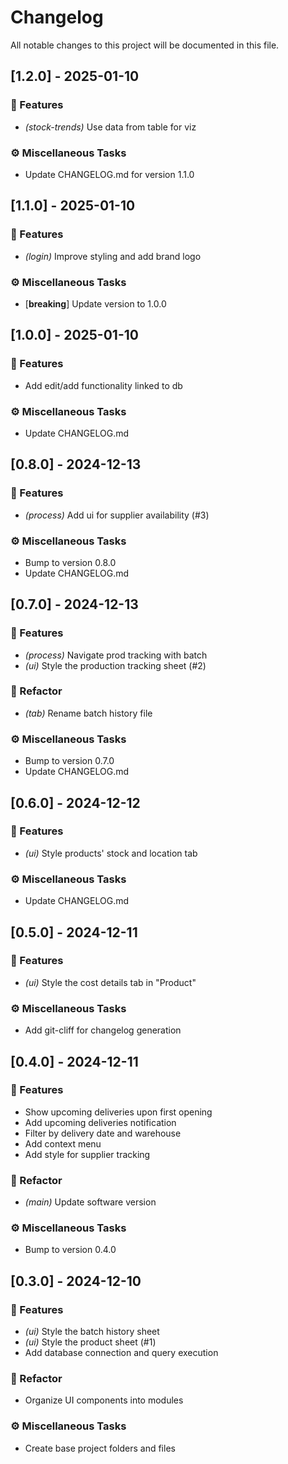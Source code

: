 # Changelog

All notable changes to this project will be documented in this file.

## [1.2.0] - 2025-01-10

### 🚀 Features

- *(stock-trends)* Use data from table for viz

### ⚙️ Miscellaneous Tasks

- Update CHANGELOG.md for version 1.1.0

## [1.1.0] - 2025-01-10

### 🚀 Features

- *(login)* Improve styling and add brand logo

### ⚙️ Miscellaneous Tasks

- [**breaking**] Update version to 1.0.0

## [1.0.0] - 2025-01-10

### 🚀 Features

- Add edit/add functionality linked to db

### ⚙️ Miscellaneous Tasks

- Update CHANGELOG.md

## [0.8.0] - 2024-12-13

### 🚀 Features

- *(process)* Add ui for supplier availability (#3)

### ⚙️ Miscellaneous Tasks

- Bump to version 0.8.0
- Update CHANGELOG.md

## [0.7.0] - 2024-12-13

### 🚀 Features

- *(process)* Navigate prod tracking with batch
- *(ui)* Style the production tracking sheet (#2)

### 🚜 Refactor

- *(tab)* Rename batch history file

### ⚙️ Miscellaneous Tasks

- Bump to version 0.7.0
- Update CHANGELOG.md

## [0.6.0] - 2024-12-12

### 🚀 Features

- *(ui)* Style products' stock and location tab

### ⚙️ Miscellaneous Tasks

- Update CHANGELOG.md

## [0.5.0] - 2024-12-11

### 🚀 Features

- *(ui)* Style the cost details tab in "Product"

### ⚙️ Miscellaneous Tasks

- Add git-cliff for changelog generation

## [0.4.0] - 2024-12-11

### 🚀 Features

- Show upcoming deliveries upon first opening
- Add upcoming deliveries notification
- Filter by delivery date and warehouse
- Add context menu
- Add style for supplier tracking

### 🚜 Refactor

- *(main)* Update software version

### ⚙️ Miscellaneous Tasks

- Bump to version 0.4.0

## [0.3.0] - 2024-12-10

### 🚀 Features

- *(ui)* Style the batch history sheet
- *(ui)* Style the product sheet (#1)
- Add database connection and query execution

### 🚜 Refactor

- Organize UI components into modules

### ⚙️ Miscellaneous Tasks

- Create base project folders and files

<!-- generated by git-cliff -->
